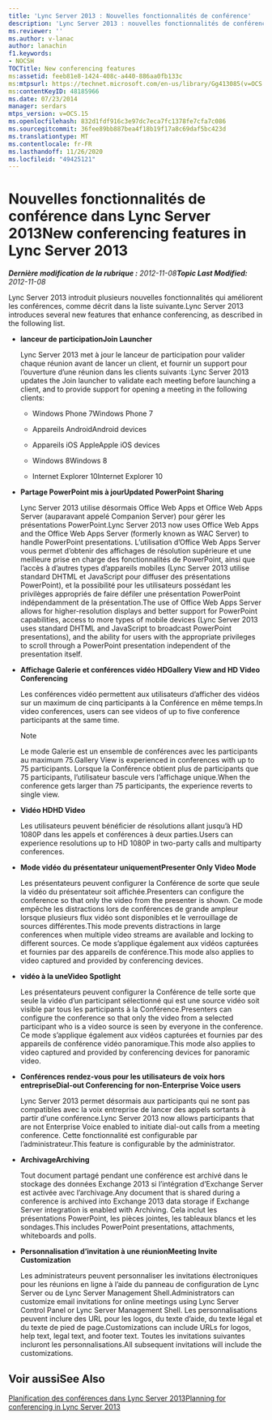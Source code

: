 ```yaml
---
title: 'Lync Server 2013 : Nouvelles fonctionnalités de conférence'
description: 'Lync Server 2013 : nouvelles fonctionnalités de conférence.'
ms.reviewer: ''
ms.author: v-lanac
author: lanachin
f1.keywords:
- NOCSH
TOCTitle: New conferencing features
ms:assetid: feeb81e8-1424-408c-a440-886aa0fb133c
ms:mtpsurl: https://technet.microsoft.com/en-us/library/Gg413085(v=OCS.15)
ms:contentKeyID: 48185966
ms.date: 07/23/2014
manager: serdars
mtps_version: v=OCS.15
ms.openlocfilehash: 832d1fdf916c3e97dc7eca7fc1378fe7cfa7c086
ms.sourcegitcommit: 36fee89bb887bea4f18b19f17a8c69daf5bc423d
ms.translationtype: MT
ms.contentlocale: fr-FR
ms.lasthandoff: 11/26/2020
ms.locfileid: "49425121"
---
```

# <a name="new-conferencing-features-in-lync-server-2013"></a><span data-ttu-id="3be72-103">Nouvelles fonctionnalités de conférence dans Lync Server 2013</span><span class="sxs-lookup"><span data-stu-id="3be72-103">New conferencing features in Lync Server 2013</span></span>

<div data-xmlns="http://www.w3.org/1999/xhtml">

<div class="topic" data-xmlns="http://www.w3.org/1999/xhtml" data-msxsl="urn:schemas-microsoft-com:xslt" data-cs="https://msdn.microsoft.com/">

<div data-asp="https://msdn2.microsoft.com/asp">



</div>

<div id="mainSection">

<div id="mainBody"><span data-ttu-id="3be72-104">

<span> </span></span><span class="sxs-lookup"><span data-stu-id="3be72-104">

<span> </span></span></span>

<span data-ttu-id="3be72-105">_**Dernière modification de la rubrique :** 2012-11-08_</span><span class="sxs-lookup"><span data-stu-id="3be72-105">_**Topic Last Modified:** 2012-11-08_</span></span>

<span data-ttu-id="3be72-106">Lync Server 2013 introduit plusieurs nouvelles fonctionnalités qui améliorent les conférences, comme décrit dans la liste suivante.</span><span class="sxs-lookup"><span data-stu-id="3be72-106">Lync Server 2013 introduces several new features that enhance conferencing, as described in the following list.</span></span>

  - <span data-ttu-id="3be72-107">**lanceur de participation**</span><span class="sxs-lookup"><span data-stu-id="3be72-107">**Join Launcher**</span></span>
    
    <span data-ttu-id="3be72-108">Lync Server 2013 met à jour le lanceur de participation pour valider chaque réunion avant de lancer un client, et fournir un support pour l’ouverture d’une réunion dans les clients suivants :</span><span class="sxs-lookup"><span data-stu-id="3be72-108">Lync Server 2013 updates the Join launcher to validate each meeting before launching a client, and to provide support for opening a meeting in the following clients:</span></span>
    
      - <span data-ttu-id="3be72-109">Windows Phone 7</span><span class="sxs-lookup"><span data-stu-id="3be72-109">Windows Phone 7</span></span>
    
      - <span data-ttu-id="3be72-110">Appareils Android</span><span class="sxs-lookup"><span data-stu-id="3be72-110">Android devices</span></span>
    
      - <span data-ttu-id="3be72-111">Appareils iOS Apple</span><span class="sxs-lookup"><span data-stu-id="3be72-111">Apple iOS devices</span></span>
    
      - <span data-ttu-id="3be72-112">Windows 8</span><span class="sxs-lookup"><span data-stu-id="3be72-112">Windows 8</span></span>
    
      - <span data-ttu-id="3be72-113">Internet Explorer 10</span><span class="sxs-lookup"><span data-stu-id="3be72-113">Internet Explorer 10</span></span>

  - <span data-ttu-id="3be72-114">**Partage PowerPoint mis à jour**</span><span class="sxs-lookup"><span data-stu-id="3be72-114">**Updated PowerPoint Sharing**</span></span>
    
    <span data-ttu-id="3be72-115">Lync Server 2013 utilise désormais Office Web Apps et Office Web Apps Server (auparavant appelé Companion Server) pour gérer les présentations PowerPoint.</span><span class="sxs-lookup"><span data-stu-id="3be72-115">Lync Server 2013 now uses Office Web Apps and the Office Web Apps Server (formerly known as WAC Server) to handle PowerPoint presentations.</span></span> <span data-ttu-id="3be72-116">L’utilisation d’Office Web Apps Server vous permet d’obtenir des affichages de résolution supérieure et une meilleure prise en charge des fonctionnalités de PowerPoint, ainsi que l’accès à d’autres types d’appareils mobiles (Lync Server 2013 utilise standard DHTML et JavaScript pour diffuser des présentations PowerPoint), et la possibilité pour les utilisateurs possédant les privilèges appropriés de faire défiler une présentation PowerPoint indépendamment de la présentation.</span><span class="sxs-lookup"><span data-stu-id="3be72-116">The use of Office Web Apps Server allows for higher-resolution displays and better support for PowerPoint capabilities, access to more types of mobile devices (Lync Server 2013 uses standard DHTML and JavaScript to broadcast PowerPoint presentations), and the ability for users with the appropriate privileges to scroll through a PowerPoint presentation independent of the presentation itself.</span></span>

  - <span data-ttu-id="3be72-117">**Affichage Galerie et conférences vidéo HD**</span><span class="sxs-lookup"><span data-stu-id="3be72-117">**Gallery View and HD Video Conferencing**</span></span>
    
    <span data-ttu-id="3be72-118">Les conférences vidéo permettent aux utilisateurs d’afficher des vidéos sur un maximum de cinq participants à la Conférence en même temps.</span><span class="sxs-lookup"><span data-stu-id="3be72-118">In video conferences, users can see videos of up to five conference participants at the same time.</span></span>
    
    <div>
    

    > [!NOTE]  
    > <span data-ttu-id="3be72-119">Le mode Galerie est un ensemble de conférences avec les participants au maximum 75.</span><span class="sxs-lookup"><span data-stu-id="3be72-119">Gallery View is experienced in conferences with up to 75 participants.</span></span> <span data-ttu-id="3be72-120">Lorsque la Conférence obtient plus de participants que 75 participants, l’utilisateur bascule vers l’affichage unique.</span><span class="sxs-lookup"><span data-stu-id="3be72-120">When the conference gets larger than 75 participants, the experience reverts to single view.</span></span>

    
    </div>

  - <span data-ttu-id="3be72-121">**Vidéo HD**</span><span class="sxs-lookup"><span data-stu-id="3be72-121">**HD Video**</span></span>
    
    <span data-ttu-id="3be72-122">Les utilisateurs peuvent bénéficier de résolutions allant jusqu’à HD 1080P dans les appels et conférences à deux parties.</span><span class="sxs-lookup"><span data-stu-id="3be72-122">Users can experience resolutions up to HD 1080P in two-party calls and multiparty conferences.</span></span>

  - <span data-ttu-id="3be72-123">**Mode vidéo du présentateur uniquement**</span><span class="sxs-lookup"><span data-stu-id="3be72-123">**Presenter Only Video Mode**</span></span>
    
    <span data-ttu-id="3be72-124">Les présentateurs peuvent configurer la Conférence de sorte que seule la vidéo du présentateur soit affichée.</span><span class="sxs-lookup"><span data-stu-id="3be72-124">Presenters can configure the conference so that only the video from the presenter is shown.</span></span> <span data-ttu-id="3be72-125">Ce mode empêche les distractions lors de conférences de grande ampleur lorsque plusieurs flux vidéo sont disponibles et le verrouillage de sources différentes.</span><span class="sxs-lookup"><span data-stu-id="3be72-125">This mode prevents distractions in large conferences when multiple video streams are available and locking to different sources.</span></span> <span data-ttu-id="3be72-126">Ce mode s’applique également aux vidéos capturées et fournies par des appareils de conférence.</span><span class="sxs-lookup"><span data-stu-id="3be72-126">This mode also applies to video captured and provided by conferencing devices.</span></span>

  - <span data-ttu-id="3be72-127">**vidéo à la une**</span><span class="sxs-lookup"><span data-stu-id="3be72-127">**Video Spotlight**</span></span>
    
    <span data-ttu-id="3be72-128">Les présentateurs peuvent configurer la Conférence de telle sorte que seule la vidéo d’un participant sélectionné qui est une source vidéo soit visible par tous les participants à la Conférence.</span><span class="sxs-lookup"><span data-stu-id="3be72-128">Presenters can configure the conference so that only the video from a selected participant who is a video source is seen by everyone in the conference.</span></span> <span data-ttu-id="3be72-129">Ce mode s’applique également aux vidéos capturées et fournies par des appareils de conférence vidéo panoramique.</span><span class="sxs-lookup"><span data-stu-id="3be72-129">This mode also applies to video captured and provided by conferencing devices for panoramic video.</span></span>

  - <span data-ttu-id="3be72-130">**Conférences rendez-vous pour les utilisateurs de voix hors entreprise**</span><span class="sxs-lookup"><span data-stu-id="3be72-130">**Dial-out Conferencing for non-Enterprise Voice users**</span></span>
    
    <span data-ttu-id="3be72-131">Lync Server 2013 permet désormais aux participants qui ne sont pas compatibles avec la voix entreprise de lancer des appels sortants à partir d’une conférence.</span><span class="sxs-lookup"><span data-stu-id="3be72-131">Lync Server 2013 now allows participants that are not Enterprise Voice enabled to initiate dial-out calls from a meeting conference.</span></span> <span data-ttu-id="3be72-132">Cette fonctionnalité est configurable par l’administrateur.</span><span class="sxs-lookup"><span data-stu-id="3be72-132">This feature is configurable by the administrator.</span></span>

  - <span data-ttu-id="3be72-133">**Archivage**</span><span class="sxs-lookup"><span data-stu-id="3be72-133">**Archiving**</span></span>
    
    <span data-ttu-id="3be72-134">Tout document partagé pendant une conférence est archivé dans le stockage des données Exchange 2013 si l’intégration d’Exchange Server est activée avec l’archivage.</span><span class="sxs-lookup"><span data-stu-id="3be72-134">Any document that is shared during a conference is archived into Exchange 2013 data storage if Exchange Server integration is enabled with Archiving.</span></span> <span data-ttu-id="3be72-135">Cela inclut les présentations PowerPoint, les pièces jointes, les tableaux blancs et les sondages.</span><span class="sxs-lookup"><span data-stu-id="3be72-135">This includes PowerPoint presentations, attachments, whiteboards and polls.</span></span>

  - <span data-ttu-id="3be72-136">**Personnalisation d’invitation à une réunion**</span><span class="sxs-lookup"><span data-stu-id="3be72-136">**Meeting Invite Customization**</span></span>
    
    <span data-ttu-id="3be72-137">Les administrateurs peuvent personnaliser les invitations électroniques pour les réunions en ligne à l’aide du panneau de configuration de Lync Server ou de Lync Server Management Shell.</span><span class="sxs-lookup"><span data-stu-id="3be72-137">Administrators can customize email invitations for online meetings using Lync Server Control Panel or Lync Server Management Shell.</span></span> <span data-ttu-id="3be72-138">Les personnalisations peuvent inclure des URL pour les logos, du texte d’aide, du texte légal et du texte de pied de page.</span><span class="sxs-lookup"><span data-stu-id="3be72-138">Customizations can include URLs for logos, help text, legal text, and footer text.</span></span> <span data-ttu-id="3be72-139">Toutes les invitations suivantes incluront les personnalisations.</span><span class="sxs-lookup"><span data-stu-id="3be72-139">All subsequent invitations will include the customizations.</span></span>

<div>

## <a name="see-also"></a><span data-ttu-id="3be72-140">Voir aussi</span><span class="sxs-lookup"><span data-stu-id="3be72-140">See Also</span></span>


[<span data-ttu-id="3be72-141">Planification des conférences dans Lync Server 2013</span><span class="sxs-lookup"><span data-stu-id="3be72-141">Planning for conferencing in Lync Server 2013</span></span>](lync-server-2013-planning-for-conferencing.md)  
  

<span data-ttu-id="3be72-142"></div>

</div>

<span> </span>

</div>

</div>

</span><span class="sxs-lookup"><span data-stu-id="3be72-142"></div>

</div>

<span> </span>

</div>

</div>

</span></span></div>


